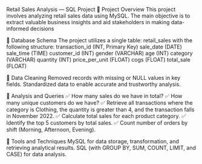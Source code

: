 Retail Sales Analysis — SQL Project
🔹 Project Overview
This project involves analyzing retail sales data using MySQL.
The main objective is to extract valuable business insights and aid stakeholders in making data-informed decisions

🔹 Database Schema
The project utilizes a single table: retail_sales with the following structure:
transaction_id (INT, Primary Key)
sale_date (DATE)
sale_time (TIME)
customer_id (INT)
gender (VARCHAR)
age (INT)
category (VARCHAR)
quantity (INT)
price_per_unit (FLOAT)
cogs (FLOAT)
total_sale (FLOAT)

🔹 Data Cleaning
Removed records with missing or NULL values in key fields.
Standardized data to enable accurate and trustworthy analysis.

🔹 Analysis and Queries
✅ How many sales do we have in total?
✅ How many unique customers do we have?
✅ Retrieve all transactions where the category is Clothing, the quantity is greater than 4, and the transaction falls in November 2022.
✅ Calculate total sales for each product category.
✅ Identify the top 5 customers by total sales.
✅ Count number of orders by shift (Morning, Afternoon, Evening).

🔹 Tools and Techniques
MySQL for data storage, transformation, and retrieving analytical results.
SQL (with GROUP BY, SUM, COUNT, LIMIT, and CASE) for data analysis.

